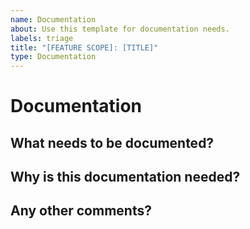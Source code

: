 ```yaml
---
name: Documentation
about: Use this template for documentation needs.
labels: triage
title: "[FEATURE SCOPE]: [TITLE]"
type: Documentation
---
```


<!--
# Instructions
Labels for change type and priority are automatically assigned at the time of creation. 
**The default priority is Low. Please change the priority label if this requires more attention.**

Here are suggestions to help you set the correct priority but changes can be made at your discretion.

If this task is related to:  
  - Current series objectives
  - Next major release objectives
please set the priority to High.

If this task does not meet the above criteria but is more important,
please set the priority to Medium. 
-->

# Documentation

## What needs to be documented?

## Why is this documentation needed? 

## Any other comments?

